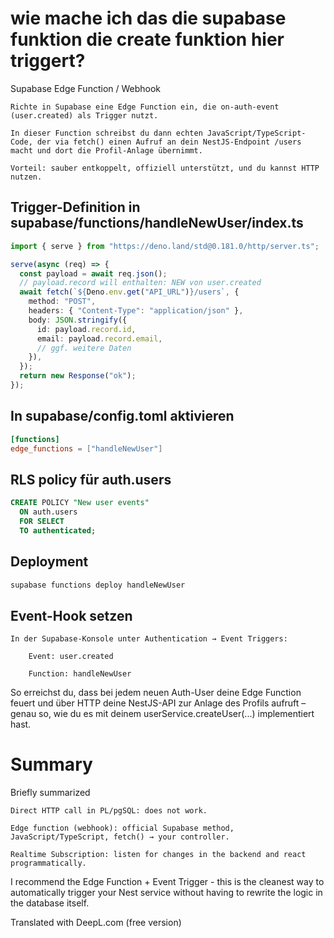 # wie mache ich das die supabase funktion die create funktion hier triggert?

Supabase Edge Function / Webhook

    Richte in Supabase eine Edge Function ein, die on-auth-event (user.created) als Trigger nutzt.

    In dieser Function schreibst du dann echten JavaScript/TypeScript-Code, der via fetch() einen Aufruf an dein NestJS-Endpoint /users macht und dort die Profil-Anlage übernimmt.

    Vorteil: sauber entkoppelt, offiziell unterstützt, und du kannst HTTP nutzen.

## Trigger-Definition in supabase/functions/handleNewUser/index.ts

```ts
import { serve } from "https://deno.land/std@0.181.0/http/server.ts";

serve(async (req) => {
  const payload = await req.json();
  // payload.record will enthalten: NEW von user.created
  await fetch(`${Deno.env.get("API_URL")}/users`, {
    method: "POST",
    headers: { "Content-Type": "application/json" },
    body: JSON.stringify({
      id: payload.record.id,
      email: payload.record.email,
      // ggf. weitere Daten
    }),
  });
  return new Response("ok");
});
```

## In supabase/config.toml aktivieren

```toml
[functions]
edge_functions = ["handleNewUser"]

```

## RLS policy für auth.users

```sql
CREATE POLICY "New user events"
  ON auth.users
  FOR SELECT
  TO authenticated;

```

## Deployment

```bash
supabase functions deploy handleNewUser
```

## Event-Hook setzen

    In der Supabase-Konsole unter Authentication → Event Triggers:

        Event: user.created

        Function: handleNewUser

So erreichst du, dass bei jedem neuen Auth-User deine Edge Function feuert und über HTTP deine NestJS-API zur Anlage des Profils aufruft – genau so, wie du es mit deinem userService.createUser(...) implementiert hast.

# Summary

Briefly summarized

    Direct HTTP call in PL/pgSQL: does not work.

    Edge function (webhook): official Supabase method, JavaScript/TypeScript, fetch() → your controller.

    Realtime Subscription: listen for changes in the backend and react programmatically.

I recommend the Edge Function + Event Trigger - this is the cleanest way to automatically trigger your Nest service without having to rewrite the logic in the database itself.

Translated with DeepL.com (free version)
